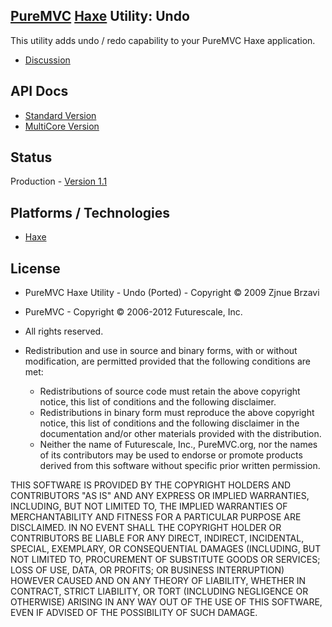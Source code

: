 ## [PureMVC](http://puremvc.github.com/) [Haxe](https://github.com/PureMVC/puremvc-haxe-standard-framework/wiki) Utility: Undo
This utility adds undo / redo capability to your PureMVC Haxe application.

* [Discussion](http://forums.puremvc.org/index.php?topic=888)

## API Docs
* [Standard Version](http://darkstar.puremvc.org/content_header.html?url=http://puremvc.org/pages/docs/Haxe/Utility_Haxe_Undo/doc-standard/&desc=PureMVC%20Standard%20Docs%20Haxe%20Utility:%20Undo)
* [MultiCore Version](http://darkstar.puremvc.org/content_header.html?url=http://puremvc.org/pages/docs/Haxe/Utility_Haxe_Undo/doc-multicore/&desc=PureMVC%20MultiCore%20Docs%20Haxe%20Utility:%20Undo)

## Status
Production - [Version 1.1](https://github.com/PureMVC/puremvc-haxe-util-undo/blob/master/VERSION)

## Platforms / Technologies
* [Haxe](http://en.wikipedia.org/wiki/Haxe)

## License
* PureMVC Haxe Utility - Undo (Ported) - Copyright © 2009 Zjnue Brzavi 
* PureMVC - Copyright © 2006-2012 Futurescale, Inc.
* All rights reserved.

* Redistribution and use in source and binary forms, with or without modification, are permitted provided that the following conditions are met:

  * Redistributions of source code must retain the above copyright notice, this list of conditions and the following disclaimer.
  * Redistributions in binary form must reproduce the above copyright notice, this list of conditions and the following disclaimer in the documentation and/or other materials provided with the distribution.
  * Neither the name of Futurescale, Inc., PureMVC.org, nor the names of its contributors may be used to endorse or promote products derived from this software without specific prior written permission.

THIS SOFTWARE IS PROVIDED BY THE COPYRIGHT HOLDERS AND CONTRIBUTORS "AS IS" AND ANY EXPRESS OR IMPLIED WARRANTIES, INCLUDING, BUT NOT LIMITED TO, THE IMPLIED WARRANTIES OF MERCHANTABILITY AND FITNESS FOR A PARTICULAR PURPOSE ARE DISCLAIMED. IN NO EVENT SHALL THE COPYRIGHT HOLDER OR CONTRIBUTORS BE LIABLE FOR ANY DIRECT, INDIRECT, INCIDENTAL, SPECIAL, EXEMPLARY, OR CONSEQUENTIAL DAMAGES (INCLUDING, BUT NOT LIMITED TO, PROCUREMENT OF SUBSTITUTE GOODS OR SERVICES; LOSS OF USE, DATA, OR PROFITS; OR BUSINESS INTERRUPTION) HOWEVER CAUSED AND ON ANY THEORY OF LIABILITY, WHETHER IN CONTRACT, STRICT LIABILITY, OR TORT (INCLUDING NEGLIGENCE OR OTHERWISE) ARISING IN ANY WAY OUT OF THE USE OF THIS SOFTWARE, EVEN IF ADVISED OF THE POSSIBILITY OF SUCH DAMAGE.